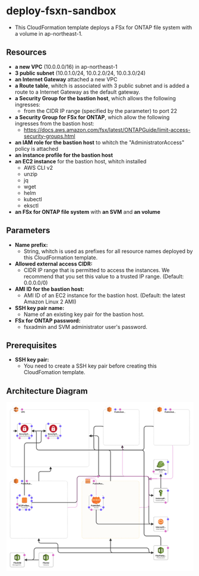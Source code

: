 # deploy-fsxn-sandbox
- This CloudFormation template deploys a FSx for ONTAP file system with a volume in ap-northeast-1.
## Resources
  - **a new VPC** (10.0.0.0/16) in ap-northeast-1
- **3 public subnet** (10.0.1.0/24, 10.0.2.0/24, 10.0.3.0/24)
- **an Internet Gateway** attached a new VPC
- **a Route table**, whitch is associated with 3 public subnet and is added a route to a Internet Gateway as the default gateway.
- **a Security Group for the bastion host**, which allows the following ingresses:
  - from the CIDR IP range (specified by the parameter) to port 22
- **a Security Group for FSx for ONTAP**, which allow the following ingresses from the bastion host:
  - https://docs.aws.amazon.com/fsx/latest/ONTAPGuide/limit-access-security-groups.html
- **an IAM role for the bastion host** to whitch the "AdministratorAccess" policy is attached
- **an instance profile for the bastion host**
- **an EC2 instance** for the bastion host, whitch installed
  - AWS CLI v2
  - unzip
  - jq
  - wget
  - helm
  - kubectl
  - eksctl
- **an FSx for ONTAP file system** with **an SVM** and **an volume**

## Parameters
- **Name prefix:**
  - String, whitch is used as prefixes for all resource names deployed by this CloudFormation template.
- **Allowed external access CIDR:**
  - CIDR IP range that is permitted to access the instances. We recommend
    that you set this value to a trusted IP range. (Default: 0.0.0.0/0)
- **AMI ID for the bastion host:**
  - AMI ID of an EC2 instance for the bastion host. (Default: the latest Amazon Linux 2 AMI)
- **SSH key pair name:**
  - Name of an existing key pair for the bastion host.
- **FSx for ONTAP password:**
  - fsxadmin and SVM administrator user's password.

## Prerequisites
- **SSH key pair:**
  - You need to create a SSH key pair before creating this CloudFomation template.

## Architecture Diagram
![deploy-fsxn-sandbox.png](deploy-fsxn-sandbox.png)
